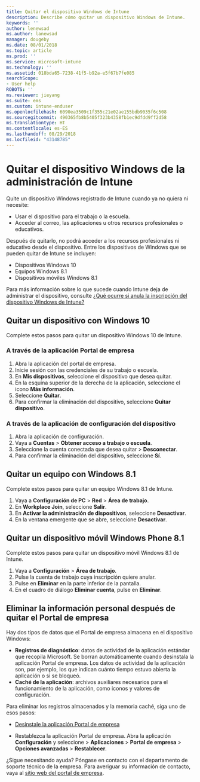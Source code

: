 ```yaml
---
title: Quitar el dispositivo Windows de Intune
description: Describe cómo quitar un dispositivo Windows de Intune.
keywords: ''
author: lenewsad
ms.author: lanewsad
manager: dougeby
ms.date: 08/01/2018
ms.topic: article
ms.prod: ''
ms.service: microsoft-intune
ms.technology: ''
ms.assetid: 018bda65-7238-41f5-b92a-e5f67b7fe085
searchScope:
- User help
ROBOTS: ''
ms.reviewer: jieyang
ms.suite: ems
ms.custom: intune-enduser
ms.openlocfilehash: 6090ea3509c1f355c21e02ae155bdb9035f6c508
ms.sourcegitcommit: 490365fb8b5405f323b4358fb1ec9dfdd9ff2d58
ms.translationtype: HT
ms.contentlocale: es-ES
ms.lasthandoff: 08/29/2018
ms.locfileid: "43148785"
---
```

# <a name="remove-your-windows-device-from-intune-management"></a>Quitar el dispositivo Windows de la administración de Intune

Quite un dispositivo Windows registrado de Intune cuando ya no quiera ni necesite:  
* Usar el dispositivo para el trabajo o la escuela. 
* Acceder al correo, las aplicaciones u otros recursos profesionales o educativos.

Después de quitarlo, no podrá acceder a los recursos profesionales ni educativo desde el dispositivo. Entre los dispositivos de Windows que se pueden quitar de Intune se incluyen:  
* Dispositivos Windows 10 
* Equipos Windows 8.1
* Dispositivos móviles Windows 8.1
 
Para más información sobre lo que sucede cuando Intune deja de administrar el dispositivo, consulte [¿Qué ocurre si anula la inscripción del dispositivo Windows de Intune?](what-happens-if-you-unenroll-your-device-from-intune-windows.md)

## <a name="remove-your-windows-10-device"></a>Quitar un dispositivo con Windows 10
Complete estos pasos para quitar un dispositivo Windows 10 de Intune.

### <a name="via-the-company-portal-app"></a>A través de la aplicación Portal de empresa

1. Abra la aplicación del portal de empresa.
2. Inicie sesión con las credenciales de su trabajo o escuela.
3. En **Mis dispositivos**, seleccione el dispositivo que desea quitar.
4. En la esquina superior de la derecha de la aplicación, seleccione el icono **Más información**.
5. Seleccione **Quitar**. 
6. Para confirmar la eliminación del dispositivo, seleccione **Quitar dispositivo**.

### <a name="via-device-settings-app"></a>A través de la aplicación de configuración del dispositivo
1. Abra la aplicación de configuración. 
2. Vaya a **Cuentas** > **Obtener acceso a trabajo o escuela**.
3. Seleccione la cuenta conectada que desea quitar > **Desconectar**.
4. Para confirmar la eliminación del dispositivo, seleccione **Sí**.

## <a name="remove-your-windows-81-computer"></a>Quitar un equipo con Windows 8.1
Complete estos pasos para quitar un equipo Windows 8.1 de Intune.

1.  Vaya a **Configuración de PC** > **Red** > **Área de trabajo**.
2.  En **Workplace Join**, seleccione **Salir**.
3.  En **Activar la administración de dispositivos**, seleccione **Desactivar**.
4.  En la ventana emergente que se abre, seleccione **Desactivar**.

## <a name="remove-your-windows-81-mobile-device"></a>Quitar un dispositivo móvil Windows Phone 8.1
Complete estos pasos para quitar un dispositivo móvil Windows 8.1 de Intune.

1.  Vaya a **Configuración** > **Área de trabajo**.
2.  Pulse la cuenta de trabajo cuya inscripción quiere anular.
3.  Pulse en **Eliminar** en la parte inferior de la pantalla.
4.  En el cuadro de diálogo **Eliminar cuenta**, pulse en **Eliminar**.  
## <a name="removing-your-personal-information-after-removing-the-company-portal"></a>Eliminar la información personal después de quitar el Portal de empresa
Hay dos tipos de datos que el Portal de empresa almacena en el dispositivo Windows:

-   **Registros de diagnóstico**: datos de actividad de la aplicación estándar que recopila Microsoft. Se borran automáticamente cuando desinstala la aplicación Portal de empresa. Los datos de actividad de la aplicación son, por ejemplo, los que indican cuánto tiempo estuvo abierta la aplicación o si se bloqueó.
-   **Caché de la aplicación**: archivos auxiliares necesarios para el funcionamiento de la aplicación, como iconos y valores de configuración.

Para eliminar los registros almacenados y la memoria caché, siga uno de esos pasos:

* [Desinstale la aplicación Portal de empresa](https://support.microsoft.com/help/4028003/windows-10-uninstall-apps-and-programs) 

* Restablezca la aplicación Portal de empresa. Abra la aplicación **Configuración** y seleccione > **Aplicaciones** > **Portal de empresa** > **Opciones avanzadas** > **Restablecer**. 

¿Sigue necesitando ayuda? Póngase en contacto con el departamento de soporte técnico de la empresa. Para averiguar su información de contacto, vaya al [sitio web del portal de empresa](https://go.microsoft.com/fwlink/?linkid=2010980).
